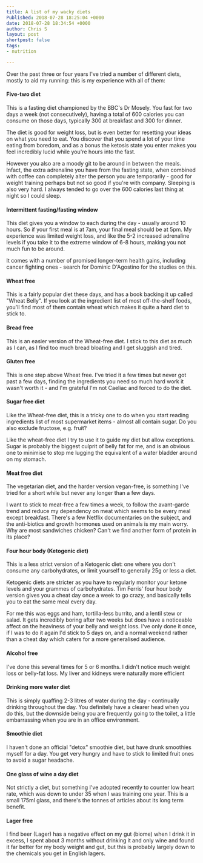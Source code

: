 ```yaml
---
title: A list of my wacky diets
Published: 2018-07-28 18:25:04 +0000
date: 2018-07-28 18:34:54 +0000
author: Chris S
layout: post
shortpost: false
tags:
- nutrition

---
```

Over the past three or four years I've tried a number of different diets, mostly to aid my running: this is my experience with all of them:

#### Five-two diet

This is a fasting diet championed by the BBC's Dr Mosely. You fast for two days a week (not consecutively), having a total of 600 calories you can consume on those days, typically 300 at breakfast and 300 for dinner.

<!--more-->

The diet is good for weight loss, but is even better for resetting your ideas on what you need to eat. You discover that you spend a lot of your time eating from boredom, and as a bonus the ketosis state you enter makes you feel incredibly lucid while you're hours into the fast.

However you also are a moody git to be around in between the meals. Infact, the extra adrenaline you have from the fasting state, when combined with coffee can completely alter the person you are temporarily - good for weight training perhaps but not so good if you're with company. Sleeping is also very hard. I always tended to go over the 600 calories last thing at night so I could sleep.

#### Intermittent fasting/fasting window

This diet gives you a window to each during the day - usually around 10 hours. So if your first meal is at 7am, your final meal should be at 5pm. My experience was limited weight loss, and like the 5-2 increased adrenaline levels if you take it to the extreme window of 6-8 hours, making you not much fun to be around.

It comes with a number of promised longer-term health gains, including cancer fighting ones - search for Dominic D'Agostino for the studies on this.

#### Wheat free

This is a fairly popular diet these days, and has a book backing it up called "Wheat Belly". If you look at the ingredient list of most off-the-shelf foods, you'll find most of them contain wheat which makes it quite a hard diet to stick to.

#### Bread free

This is an easier version of the Wheat-free diet. I stick to this diet as much as I can, as I find too much bread bloating and I get sluggish and tired.

#### Gluten free

This is one step above Wheat free. I've tried it a few times but never got past a few days, finding the ingredients you need so much hard work it wasn't worth it - and I'm grateful I'm not Caeliac and forced to do the diet.

#### Sugar free diet

Like the Wheat-free diet, this is a tricky one to do when you start reading ingredients list of most supermarket items - almost all contain sugar. Do you also exclude fructose, e.g. fruit?

Like the wheat-free diet I try to use it to guide my diet but allow exceptions. Sugar is probably the biggest culprit of belly fat for me, and is an obvious one to minimise to stop me lugging the equivalent of a water bladder around on my stomach.

#### Meat free diet

The vegetarian diet, and the harder version vegan-free, is something I've tried for a short while but never any longer than a few days.

I want to stick to meat-free a few times a week, to follow the avant-garde trend and reduce my dependency on meat which seems to be every meal except breakfast. There's a few Netflix documentaries on the subject, and the anti-biotics and growth hormones used on animals is my main worry. Why are most sandwiches chicken? Can't we find another form of protein in its place?

#### Four hour body (Ketogenic diet)

This is a less strict version of a Ketogenic diet: one where you don't consume any carbohydrates, or limit yourself to generally 25g or less a diet.

Ketogenic diets are stricter as you have to regularly monitor your ketone levels and your grammes of carbohydrates. Tim Ferris' four hour body version gives you a cheat day once a week to go crazy, and basically tells you to eat the same meal every day.

For me this was eggs and ham, tortilla-less burrito, and a lentil stew or salad. It gets incredibly boring after two weeks but does have a noticeable affect on the heaviness of your belly and weight loss. I've only done it once, if I was to do it again I'd stick to 5 days on, and a normal weekend rather than a cheat day which caters for a more generalised audience.

#### Alcohol free

I've done this several times for 5 or 6 months. I didn't notice much weight loss or belly-fat loss. My liver and kidneys were naturally more efficient

#### Drinking more water diet

This is simply quaffing 2-3 litres of water during the day - continually drinking throughout the day. You definitely have a clearer head when you do this, but the downside being you are frequently going to the toilet, a little embarrassing when you are in an office environment.

#### Smoothie diet

I haven't done an official "detox" smoothie diet, but have drunk smoothies myself for a day. You get very hungry and have to stick to limited fruit ones to avoid a sugar headache.

#### One glass of wine a day diet

Not strictly a diet, but something I've adopted recently to counter low heart rate, which was down to under 35 when I was training one year. This is a small 175ml glass, and there's the tonnes of articles about its long term benefit.

#### Lager free

I find beer (Lager) has a negative effect on my gut (biome) when I drink it in excess, I spent about 3 months without drinking it and only wine and found it far better for my body weight and gut, but this is probably largely down to the chemicals you get in English lagers.